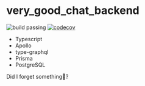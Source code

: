 # very_good_chat_backend
![build passing](https://github.com/aouahib/very_good_chat_backend/actions/workflows/node.js.yml/badge.svg)
[![codecov](https://codecov.io/gh/aouahib/very_good_chat_backend/branch/main/graph/badge.svg?token=TBIPPXXDFT)](https://codecov.io/gh/aouahib/very_good_chat_backend)

- Typescript
- Apollo
- type-graphql
- Prisma
- PostgreSQL

Did I forget something🤔?
